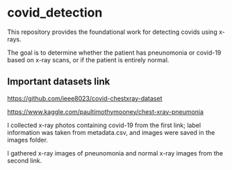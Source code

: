 # covid_detection

This repository provides the foundational work for detecting covids using x-rays.

The goal is to determine whether the patient has pneunomonia or covid-19 based on x-ray scans, or if the patient is entirely normal.

## Important datasets link

https://github.com/ieee8023/covid-chestxray-dataset

https://www.kaggle.com/paultimothymooney/chest-xray-pneumonia

I collected x-ray photos containing covid-19 from the first link; label information was taken from metadata.csv, and images were saved in the images folder.

I gathered x-ray images of pneunomonia and normal x-ray images from the second link.
